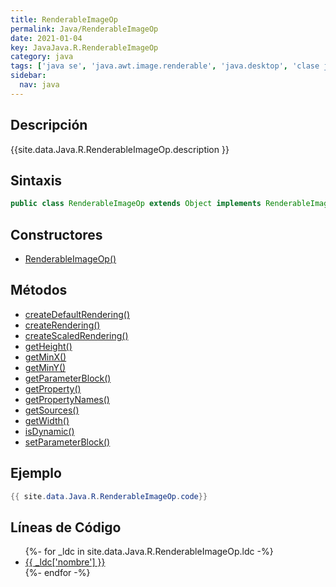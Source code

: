```yaml
---
title: RenderableImageOp
permalink: Java/RenderableImageOp
date: 2021-01-04
key: JavaJava.R.RenderableImageOp
category: java
tags: ['java se', 'java.awt.image.renderable', 'java.desktop', 'clase java', 'Java 1.0']
sidebar: 
  nav: java
---
```


## Descripción
{{site.data.Java.R.RenderableImageOp.description }}

## Sintaxis
~~~java
public class RenderableImageOp extends Object implements RenderableImage
~~~

## Constructores
* [RenderableImageOp()](/Java/RenderableImageOp/RenderableImageOp/)

## Métodos
* [createDefaultRendering()](/Java/RenderableImageOp/createDefaultRendering)
* [createRendering()](/Java/RenderableImageOp/createRendering)
* [createScaledRendering()](/Java/RenderableImageOp/createScaledRendering)
* [getHeight()](/Java/RenderableImageOp/getHeight)
* [getMinX()](/Java/RenderableImageOp/getMinX)
* [getMinY()](/Java/RenderableImageOp/getMinY)
* [getParameterBlock()](/Java/RenderableImageOp/getParameterBlock)
* [getProperty()](/Java/RenderableImageOp/getProperty)
* [getPropertyNames()](/Java/RenderableImageOp/getPropertyNames)
* [getSources()](/Java/RenderableImageOp/getSources)
* [getWidth()](/Java/RenderableImageOp/getWidth)
* [isDynamic()](/Java/RenderableImageOp/isDynamic)
* [setParameterBlock()](/Java/RenderableImageOp/setParameterBlock)

## Ejemplo
~~~java
{{ site.data.Java.R.RenderableImageOp.code}}
~~~

## Líneas de Código
<ul>
{%- for _ldc in site.data.Java.R.RenderableImageOp.ldc -%}
   <li>
       <a href="{{_ldc['url'] }}">{{ _ldc['nombre'] }}</a>
   </li>
{%- endfor -%}
</ul>
